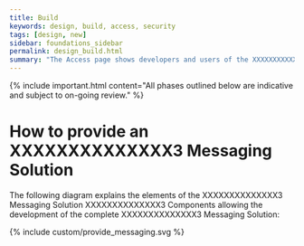 ```yaml
---
title: Build
keywords: design, build, access, security
tags: [design, new]
sidebar: foundations_sidebar
permalink: design_build.html
summary: "The Access page shows developers and users of the XXXXXXXXXXXXXX3 Messaging Solutions what is involved in providing an XXXXXXXXXXXXXX3 Messaging Solution"
---
```


{% include important.html content="All phases outlined below are indicative and subject to on-going review." %}

# How to provide an XXXXXXXXXXXXXX3 Messaging Solution #

The following diagram explains the elements of the XXXXXXXXXXXXXX3 Messaging Solution XXXXXXXXXXXXXX3 Components allowing the development of the complete XXXXXXXXXXXXXX3 Messaging Solution:

{% include custom/provide_messaging.svg %}


